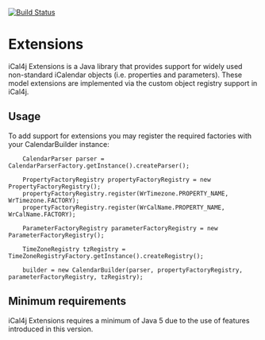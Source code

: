 [![Build Status](https://drone.io/github.com/ical4j/ical4j-extensions/status.png)](https://drone.io/github.com/ical4j/ical4j-extensions/latest)

Extensions
==========

iCal4j Extensions is a Java library that provides support for widely used non-standard iCalendar objects (i.e. properties and parameters). These model extensions are implemented via the custom object registry support in iCal4j.

## Usage

To add support for extensions you may register the required factories with your CalendarBuilder instance:

        CalendarParser parser = CalendarParserFactory.getInstance().createParser();
        
        PropertyFactoryRegistry propertyFactoryRegistry = new PropertyFactoryRegistry();
        propertyFactoryRegistry.register(WrTimezone.PROPERTY_NAME, WrTimezone.FACTORY);
        propertyFactoryRegistry.register(WrCalName.PROPERTY_NAME, WrCalName.FACTORY);
        
        ParameterFactoryRegistry parameterFactoryRegistry = new ParameterFactoryRegistry();
        
        TimeZoneRegistry tzRegistry = TimeZoneRegistryFactory.getInstance().createRegistry();
        
        builder = new CalendarBuilder(parser, propertyFactoryRegistry, parameterFactoryRegistry, tzRegistry);
        
## Minimum requirements

iCal4j Extensions requires a minimum of Java 5 due to the use of features introduced in this version.
